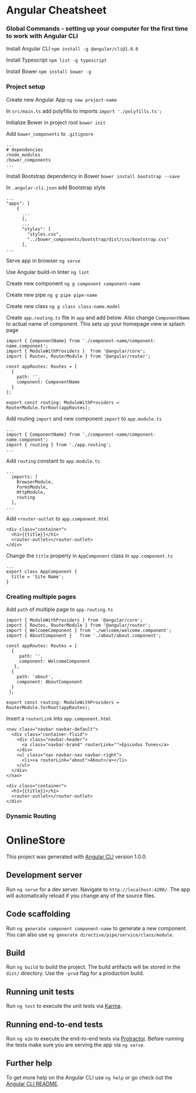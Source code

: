 # Angular Cheatsheet

### Global Commands - setting up your computer for the first time to work with Angular CLI

Install Angular CLI
`npm install -g @angular/cli@1.0.0`

Install Typescript
`npm list -g typescript`

Install Bower
`npm install bower -g`

### Project setup

Create new Angular App
`ng new project-name`

In `src/main.ts` add polyfills to imports
`import './polyfills.ts';`

Initialize Bower in project root
`bower init`

Add `bower_components` to `.gitignore`
```
...
# dependencies
/node_modules
/bower_components
...
```

Install Bootstrap dependency in Bower
`bower install bootstrap --save`

In `.angular-cli.json` add Bootstrap style
```
...
"apps": [
    {
      ...
      ],
      ...
      "styles": [
        "styles.css",
        "../bower_components/bootstrap/dist/css/bootstrap.css"
      ],
...
```
Serve app in browser
`ng serve`

Use Angular build-in linter
`ng lint`

Create new component
`ng g component component-name`

Create new pipe
`ng g pipe pipe-name`

Create new class
`ng g class class-name.model`

Create `app.routing.ts` file in `app` and add below. Also change `ComponentName` to actual name of component. This sets up your homepage view ie splash page
```
import { ComponentName} from './component-name/component-name.component';
import { ModuleWithProviders }  from '@angular/core';
import { Routes, RouterModule } from '@angular/router';

const appRoutes: Routes = [
  {
    path: '',
    component: ComponentName
  }
];

export const routing: ModuleWithProviders = RouterModule.forRoot(appRoutes);

```

Add routing `import` and new component `import` to `app.module.ts`

```
...
import { ComponentName} from './component-name/component-name.component';
import { routing } from './app.routing';
...
```

Add `routing` constant to `app.module.ts`

```
...
  imports: [
    BrowserModule,
    FormsModule,
    HttpModule,
    routing
  ],
...
```

Add `<router-outlet` to `app.component.html`

```
<div class="container">
  <h1>{{title}}</h1>
  <router-outlet></router-outlet>
</div>
```

Change the `title` property in `AppComponent` class in `app.component.ts`

```
...
export class AppComponent {
  title = 'Site Name';
}
```

### Creating multiple pages

Add `path` of multiple page to `app.routing.ts`
```
import { ModuleWithProviders } from '@angular/core';
import { Routes, RouterModule } from '@angular/router';
import { WelcomeComponent } from './welcome/welcome.component';
import { AboutComponent }   from './about/about.component';

const appRoutes: Routes = [
  {
     path: '',
     component: WelcomeComponent
   },
  {
    path: 'about',
    component: AboutComponent
  }
 ];

export const routing: ModuleWithProviders = RouterModule.forRoot(appRoutes);
```

Insert a `routerLink` into `app.component.html`
```
<nav class="navbar navbar-default">
  <div class="container-fluid">
    <div class="navbar-header">
      <a class="navbar-brand" routerLink="">Epicodus Tunes</a>
    </div>
    <ul class="nav navbar-nav navbar-right">
      <li><a routerLink="about">About</a></li>
    </ul>
  </div>
</nav>

<div class="container">
  <h1>{{title}}</h1>
  <router-outlet></router-outlet>
</div>
```

### Dynamic Routing










# OnlineStore

This project was generated with [Angular CLI](https://github.com/angular/angular-cli) version 1.0.0.

## Development server

Run `ng serve` for a dev server. Navigate to `http://localhost:4200/`. The app will automatically reload if you change any of the source files.

## Code scaffolding

Run `ng generate component component-name` to generate a new component. You can also use `ng generate directive/pipe/service/class/module`.

## Build

Run `ng build` to build the project. The build artifacts will be stored in the `dist/` directory. Use the `-prod` flag for a production build.

## Running unit tests

Run `ng test` to execute the unit tests via [Karma](https://karma-runner.github.io).

## Running end-to-end tests

Run `ng e2e` to execute the end-to-end tests via [Protractor](http://www.protractortest.org/).
Before running the tests make sure you are serving the app via `ng serve`.

## Further help

To get more help on the Angular CLI use `ng help` or go check out the [Angular CLI README](https://github.com/angular/angular-cli/blob/master/README.md).
